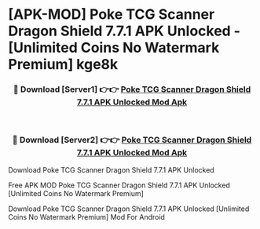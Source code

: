 # [APK-MOD] Poke TCG Scanner Dragon Shield 7.7.1 APK Unlocked - [Unlimited Coins No Watermark Premium] kge8k



<div align="center">
<h3>🔴 Download [Server1] 👉👉 <a href="https://momento.my/?title=Poke_TCG_Scanner_Dragon_Shield_7.7.1_APK_Unlocked">Poke TCG Scanner Dragon Shield 7.7.1 APK Unlocked Mod Apk</a></h3><br>

<h3>🔴 Download [Server2] 👉👉 <a href="https://momento.my/?title=Poke_TCG_Scanner_Dragon_Shield_7.7.1_APK_Unlocked">Poke TCG Scanner Dragon Shield 7.7.1 APK Unlocked Mod Apk</a></h3>
</div>



Download Poke TCG Scanner Dragon Shield 7.7.1 APK Unlocked 

Free APK MOD Poke TCG Scanner Dragon Shield 7.7.1 APK Unlocked [Unlimited Coins No Watermark Premium]

Download Poke TCG Scanner Dragon Shield 7.7.1 APK Unlocked [Unlimited Coins No Watermark Premium] Mod For Android
